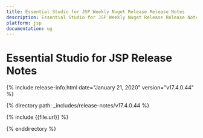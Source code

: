 ```yaml
---
title: Essential Studio for JSP Weekly Nuget Release Release Notes  
description: Essential Studio for JSP Weekly Nuget Release Release Notes  
platform: jsp
documentation: ug
---
```


# Essential Studio for JSP  Release Notes  

{% include release-info.html date="January 21, 2020"  version="v17.4.0.44" %} 


{% directory path: _includes/release-notes/v17.4.0.44 %}

{% include {{file.url}} %}

{% enddirectory %}